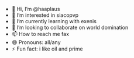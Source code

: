 - 👋 Hi, I’m @haaplaus
- 👀 I’m interested in siacopvp
- 🌱 I’m currently learning with exenis
- 💞️ I’m looking to collaborate on world domination
- 📫 How to reach me fax
- 😄 Pronouns: all/any
- ⚡ Fun fact: i like oil and prime

<!---
haaplaus/haaplaus is a ✨ special ✨ repository because its `README.md` (this file) appears on your GitHub profile.
You can click the Preview link to take a look at your changes.
--->
